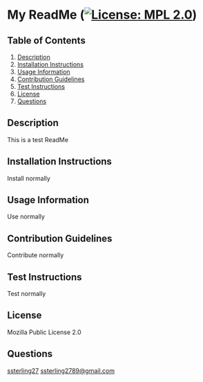 # My ReadMe ([![License: MPL 2.0](https://img.shields.io/badge/License-MPL%202.0-brightgreen.svg)](https://opensource.org/licenses/MPL-2.0))

  ## Table of Contents

  1. <a href="#desc">Description</a>
  2. <a href="#install">Installation Instructions</a>
  3. <a href="#usage">Usage Information</a>
  4. <a href="#contribution">Contribution Guidelines</a>
  5. <a href="#test">Test Instructions</a>
  6. <a href="#license">License</a>
  7. <a href="#questions">Questions</a>
 
  ## <a name="desc">Description</a>

  This is a test ReadMe

  ##  <a name="install">Installation Instructions</a>

  Install normally
  
  ## <a name="usage">Usage Information</a>
  
  Use normally
  
  ## <a name="contribution">Contribution Guidelines</a>

  Contribute normally
  
  ## <a name="test">Test Instructions<a>

  Test normally
  
  ## <a name="license">License</a>

  Mozilla Public License 2.0
  
  ## <a name="questions">Questions</a>

  <a href='https://github.com/ssterling27'>ssterling27</a>
  ssterling2789@gmail.com
  